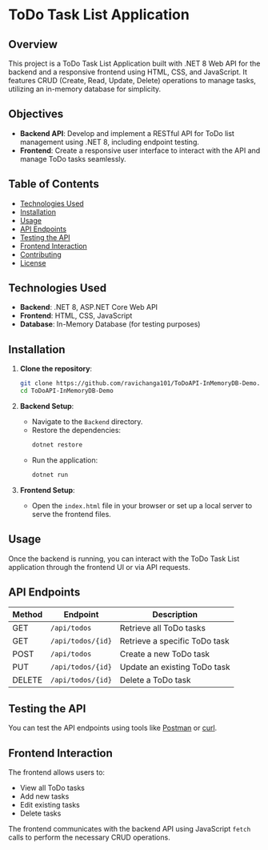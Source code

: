 # ToDo Task List Application

## Overview

This project is a ToDo Task List Application built with .NET 8 Web API for the backend and a responsive frontend using HTML, CSS, and JavaScript. It features CRUD (Create, Read, Update, Delete) operations to manage tasks, utilizing an in-memory database for simplicity.

## Objectives

- **Backend API**: Develop and implement a RESTful API for ToDo list management using .NET 8, including endpoint testing.
- **Frontend**: Create a responsive user interface to interact with the API and manage ToDo tasks seamlessly.

## Table of Contents

- [Technologies Used](#technologies-used)
- [Installation](#installation)
- [Usage](#usage)
- [API Endpoints](#api-endpoints)
- [Testing the API](#testing-the-api)
- [Frontend Interaction](#frontend-interaction)
- [Contributing](#contributing)
- [License](#license)

## Technologies Used

- **Backend**: .NET 8, ASP.NET Core Web API
- **Frontend**: HTML, CSS, JavaScript
- **Database**: In-Memory Database (for testing purposes)

## Installation

1. **Clone the repository**:
   ```bash
   git clone https://github.com/ravichanga101/ToDoAPI-InMemoryDB-Demo.git
   cd ToDoAPI-InMemoryDB-Demo
   ```

2. **Backend Setup**:
   - Navigate to the `Backend` directory.
   - Restore the dependencies:
     ```bash
     dotnet restore
     ```
   - Run the application:
     ```bash
     dotnet run
     ```

3. **Frontend Setup**:
   - Open the `index.html` file in your browser or set up a local server to serve the frontend files.

## Usage

Once the backend is running, you can interact with the ToDo Task List application through the frontend UI or via API requests.

## API Endpoints

| Method | Endpoint          | Description                      |
|--------|-------------------|----------------------------------|
| GET    | `/api/todos`      | Retrieve all ToDo tasks         |
| GET    | `/api/todos/{id}` | Retrieve a specific ToDo task   |
| POST   | `/api/todos`      | Create a new ToDo task          |
| PUT    | `/api/todos/{id}` | Update an existing ToDo task    |
| DELETE | `/api/todos/{id}` | Delete a ToDo task              |

## Testing the API

You can test the API endpoints using tools like [Postman](https://www.postman.com/) or [curl](https://curl.se/).

## Frontend Interaction

The frontend allows users to:
- View all ToDo tasks
- Add new tasks
- Edit existing tasks
- Delete tasks

The frontend communicates with the backend API using JavaScript `fetch` calls to perform the necessary CRUD operations.
